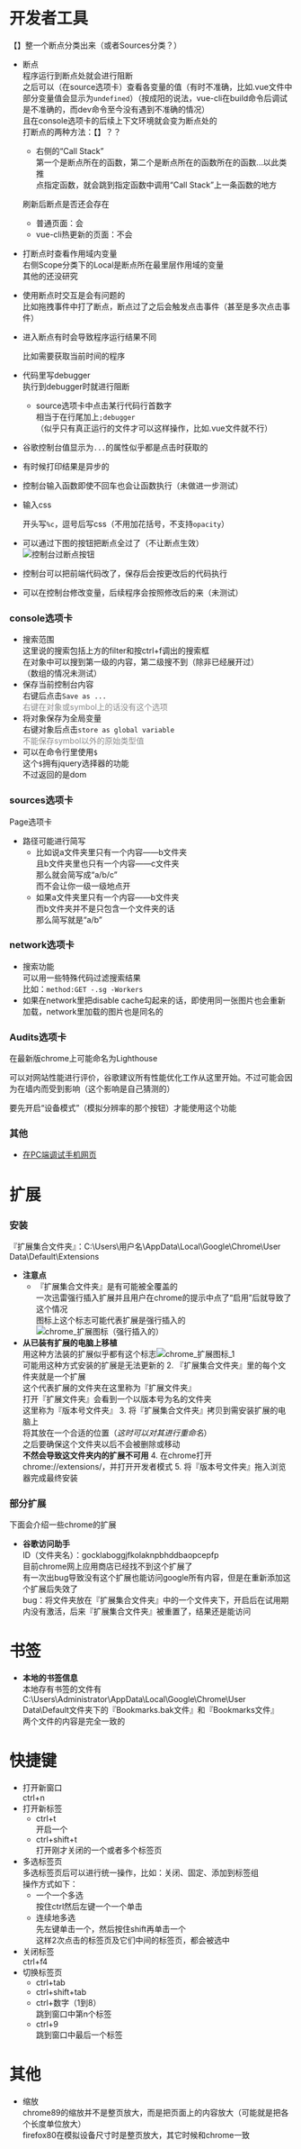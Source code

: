 # 开发者工具

【】整一个断点分类出来（或者Sources分类？）

- 断点  
  程序运行到断点处就会进行阻断  
  之后可以（在source选项卡）查看各变量的值（有时不准确，比如.vue文件中部分变量值会显示为`undefined`）（按成阳的说法，vue-cli在build命令后调试是不准确的，而dev命令至今没有遇到不准确的情况）  
  且在console选项卡的后续上下文环境就会变为断点处的  
  打断点的两种方法：【】？？
  
  - 右侧的“Call Stack”  
    第一个是断点所在的函数，第二个是断点所在的函数所在的函数...以此类推  
    点指定函数，就会跳到指定函数中调用“Call Stack”上一条函数的地方
  
  刷新后断点是否还会存在
  
  - 普通页面：会
  - vue-cli热更新的页面：不会
  
- 打断点时查看作用域内变量  
    右侧Scope分类下的Local是断点所在最里层作用域的变量  
    其他的还没研究

- 使用断点时交互是会有问题的  
  比如拖拽事件中打了断点，断点过了之后会触发点击事件（甚至是多次点击事件）

- 进入断点有时会导致程序运行结果不同  

    比如需要获取当前时间的程序

- 代码里写debugger  
    执行到debugger时就进行阻断  
  - source选项卡中点击某行代码行首数字  
    相当于在行尾加上`;debugger`  
    （似乎只有真正运行的文件才可以这样操作，比如.vue文件就不行）  
  
- 谷歌控制台值显示为`...`的属性似乎都是点击时获取的

- 有时候打印结果是异步的

- 控制台输入函数即使不回车也会让函数执行（未做进一步测试）

- 输入css  

    开头写`%c`，逗号后写css（不用加花括号，不支持`opacity`）
    
- 可以通过下图的按钮把断点全过了（不让断点生效）  
    ![控制台过断点按钮](../图片/控制台过断点按钮.jpg)

- 控制台可以把前端代码改了，保存后会按更改后的代码执行

- 可以在控制台修改变量，后续程序会按照修改后的来（未测试）



### console选项卡

- 搜索范围  
  这里说的搜索包括上方的filter和按ctrl+f调出的搜索框  
  在对象中可以搜到第一级的内容，第二级搜不到（除非已经展开过）  
  （数组的情况未测试）
- 保存当前控制台内容  
  右键后点击`Save as ...`  
  <span style='opacity:.5'>右键在对象或symbol上的话没有这个选项</span>
- 将对象保存为全局变量  
  右键对象后点击`store as global variable`  
  <span style='opacity:.5'>不能保存symbol以外的原始类型值</span>
- 可以在命令行里使用`$`  
  这个`$`拥有jquery选择器的功能  
  不过返回的是dom



### sources选项卡

Page选项卡

- 路径可能进行简写  
  - 比如说a文件夹里只有一个内容——b文件夹  
    且b文件夹里也只有一个内容——c文件夹  
    那么就会简写成“a/b/c”  
    而不会让你一级一级地点开
  - 如果a文件夹里只有一个内容——b文件夹  
    而b文件夹并不是只包含一个文件夹的话  
    那么简写就是“a/b”



### network选项卡

- 搜索功能  
  可以用一些特殊代码过滤搜索结果  
  比如：`method:GET -.sg -Workers`
- 如果在network里把disable cache勾起来的话，即使用同一张图片也会重新加载，network里加载的图片也是同名的



### Audits选项卡

在最新版chrome上可能命名为Lighthouse

可以对网站性能进行评价，谷歌建议所有性能优化工作从这里开始。不过可能会因为在墙内而受到影响（这个影响是自己猜测的）

要先开启“设备模式”（模拟分辨率的那个按钮）才能使用这个功能





### 其他

- [在PC端调试手机网页](https://developers.google.com/web/tools/chrome-devtools/remote-debugging?hl=zh-cn)





# 扩展

### 安装

『扩展集合文件夹』：C:\Users\用户名\AppData\Local\Google\Chrome\User Data\Default\Extensions  

- **注意点**  
  - 『扩展集合文件夹』是有可能被全覆盖的  
    一次迅雷强行插入扩展并且用户在chrome的提示中点了“启用”后就导致了这个情况  
    图标上这个标志可能代表扩展是强行插入的![chrome_扩展图标（强行插入的）](..\图片\chrome_扩展图标（强行插入的）.PNG)
- **从已装有扩展的电脑上移植**  
  用这种方法装的扩展似乎都有这个标志![chrome_扩展图标_1](..\图片\chrome_扩展图标_1.PNG)    
  可能用这种方式安装的扩展是无法更新的
  2. 『扩展集合文件夹』里的每个文件夹就是一个扩展  
     这个代表扩展的文件夹在这里称为『扩展文件夹』  
     打开『扩展文件夹』会看到一个以版本号为名的文件夹  
     这里称为『版本号文件夹』
  3. 将『扩展集合文件夹』拷贝到需安装扩展的电脑上  
     将其放在一个合适的位置（*这时可以对其进行重命名*）  
     之后要确保这个文件夹以后不会被删除或移动  
     **不然会导致这文件夹内的扩展不可用**
  4. 在chrome打开chrome://extensions/，并打开开发者模式
  5. 将『版本号文件夹』拖入浏览器完成最终安装
  

### 部分扩展

下面会介绍一些chrome的扩展

- **谷歌访问助手**  
  ID（文件夹名）：gocklaboggjfkolaknpbhddbaopcepfp  
  目前chrome网上应用商店已经找不到这个扩展了  
  有一次出bug导致没有这个扩展也能访问google所有内容，但是在重新添加这个扩展后失效了  
  bug：将文件夹放在『扩展集合文件夹』中的一个文件夹下，开启后在试用期内没有激活，后来『扩展集合文件夹』被重置了，结果还是能访问

# 书签

- **本地的书签信息**  
  本地存有书签的文件有C:\Users\Administrator\AppData\Local\Google\Chrome\User Data\Default文件夹下的『Bookmarks.bak文件』和『Bookmarks文件』  
  两个文件的内容是完全一致的

# 快捷键

- 打开新窗口  
  ctrl+n
- 打开新标签
  - ctrl+t  
    开启一个
  - ctrl+shift+t  
    打开刚才关闭的一个或者多个标签页
- 多选标签页  
  多选标签页后可以进行统一操作，比如：关闭、固定、添加到标签组  
  操作方式如下：
  - 一个一个多选  
    按住ctrl然后左键一个一个单击
  - 连续地多选  
    先左键单击一个，然后按住shift再单击一个  
    这样2次点击的标签页及它们中间的标签页，都会被选中
- 关闭标签  
  ctrl+f4
- 切换标签页
  - ctrl+tab
  - ctrl+shift+tab
  - ctrl+数字（1到8）  
    跳到窗口中第n个标签
  - ctrl+9  
    跳到窗口中最后一个标签



# 其他

- 缩放  
  chrome89的缩放并不是整页放大，而是把页面上的内容放大（可能就是把各个长度单位放大）  
  firefox80在模拟设备尺寸时是整页放大，其它时候和chrome一致